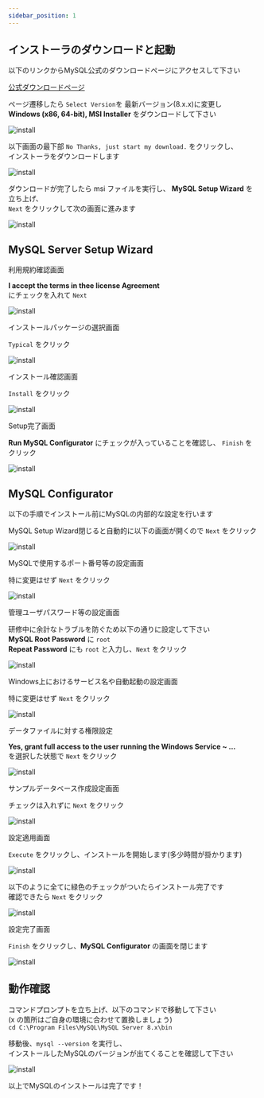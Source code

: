 ```yaml
---
sidebar_position: 1
---
```


## インストーラのダウンロードと起動


以下のリンクからMySQL公式のダウンロードページにアクセスして下さい  

[公式ダウンロードページ](https://dev.mysql.com/downloads/mysql/)





ページ遷移したら ``Select Version``を 最新バージョン(8.x.x)に変更し  
**Windows (x86, 64-bit), MSI Installer** をダウンロードして下さい


![install](./img/install_mysql/mysql1.png)





以下画面の最下部 ``No Thanks, just start my download.`` をクリックし、  
インストーラをダウンロードします


![install](./img/install_mysql/mysql2.png)





ダウンロードが完了したら msi ファイルを実行し、 **MySQL Setup Wizard** を立ち上げ、  
``Next`` をクリックして次の画面に進みます

![install](./img/install_mysql/mysql3.png)






## MySQL Server Setup Wizard

利用規約確認画面  

**I accept the terms in thee license Agreement**  
にチェックを入れて ``Next`` 

![install](./img/install_mysql/mysql4.png)





インストールパッケージの選択画面  

`Typical` をクリック

![install](./img/install_mysql/mysql5.png)





インストール確認画面  

`Install` をクリック

![install](./img/install_mysql/mysql6.png)





Setup完了画面  

**Run MySQL Configurator** にチェックが入っていることを確認し、 `Finish` をクリック

![install](./img/install_mysql/mysql7.png)






## MySQL Configurator

以下の手順でインストール前にMySQLの内部的な設定を行います  

MySQL Setup Wizard閉じると自動的に以下の画面が開くので `Next` をクリック

![install](./img/install_mysql/mysql8.png)





MySQLで使用するポート番号等の設定画面  

特に変更はせず `Next` をクリック

![install](./img/install_mysql/mysql9.png)





管理ユーザパスワード等の設定画面  

研修中に余計なトラブルを防ぐため以下の通りに設定して下さい  
**MySQL Root Password** に `root`   
**Repeat Password** にも `root` と入力し、`Next` をクリック


![install](./img/install_mysql/mysql10.png)





Windows上におけるサービス名や自動起動の設定画面  

特に変更はせず `Next` をクリック

![install](./img/install_mysql/mysql11.png)





データファイルに対する権限設定  

**Yes, grant full access to the user running the Windows Service ~ ...**  
を選択した状態で `Next` をクリック

![install](./img/install_mysql/mysql12.png)





サンプルデータベース作成設定画面  

チェックは入れずに `Next` をクリック

![install](./img/install_mysql/mysql13.png)





設定適用画面  

`Execute` をクリックし、インストールを開始します(多少時間が掛かります)

![install](./img/install_mysql/mysql14.png)





以下のように全てに緑色のチェックがついたらインストール完了です  
確認できたら `Next` をクリック

![install](./img/install_mysql/mysql15.png)





設定完了画面  

`Finish` をクリックし、**MySQL Configurator** の画面を閉じます

![install](./img/install_mysql/mysql16.png)






## 動作確認

コマンドプロンプトを立ち上げ、以下のコマンドで移動して下さい  
(x の箇所はご自身の環境に合わせて置換しましょう)  
`cd C:\Program Files\MySQL\MySQL Server 8.x\bin`  

移動後、`mysql --version` を実行し、  
インストールしたMySQLのバージョンが出てくることを確認して下さい


![install](./img/install_mysql/mysql17.png)





以上でMySQLのインストールは完了です！